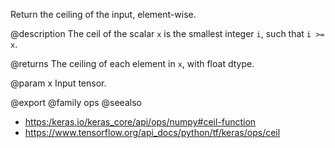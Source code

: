 Return the ceiling of the input, element-wise.

@description
The ceil of the scalar `x` is the smallest integer `i`, such that
`i >= x`.

@returns
    The ceiling of each element in `x`, with float dtype.

@param x
Input tensor.

@export
@family ops
@seealso
+ <https:/keras.io/keras_core/api/ops/numpy#ceil-function>
+ <https://www.tensorflow.org/api_docs/python/tf/keras/ops/ceil>
